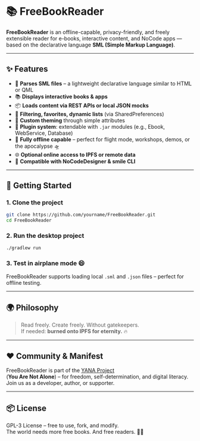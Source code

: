 # 📚 FreeBookReader

**FreeBookReader** is an offline-capable, privacy-friendly, and freely extensible reader for e-books, interactive content, and NoCode apps — based on the declarative language **SML (Simple Markup Language)**.

---

## ✨ Features

- 📄 **Parses SML files** – a lightweight declarative language similar to HTML or QML
- 📚 **Displays interactive books & apps**
- 📦 **Loads content via REST APIs or local JSON mocks**
- 🧠 **Filtering, favorites, dynamic lists** (via SharedPreferences)
- 🎨 **Custom theming** through simple attributes
- 🔌 **Plugin system**: extendable with `.jar` modules (e.g., Ebook, WebService, Database)
- 💾 **Fully offline capable** – perfect for flight mode, workshops, demos, or the apocalypse 🛸
- 🌐 **Optional online access to IPFS or remote data**
- 📡 **Compatible with NoCodeDesigner & smile CLI**

---

## 🚀 Getting Started

### 1. Clone the project

```bash
git clone https://github.com/yourname/FreeBookReader.git
cd FreeBookReader
```

### 2. Run the desktop project

```bash
./gradlew run
```

### 3. Test in airplane mode 😄  
FreeBookReader supports loading local `.sml` and `.json` files – perfect for offline testing.

---

## 🌍 Philosophy

> Read freely. Create freely. Without gatekeepers.  
> If needed: **burned onto IPFS for eternity.** 🔥

---

## ❤️ Community & Manifest

FreeBookReader is part of the [YANA Project](https://yana.crowdware.at)  
(**You Are Not Alone**) – for freedom, self-determination, and digital literacy.  
Join us as a developer, author, or supporter.

---

## 📦 License

GPL-3 License – free to use, fork, and modify.  
The world needs more free books. And free readers. 📖✨